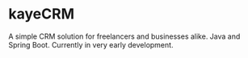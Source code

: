 # kayeCRM
A simple CRM solution for freelancers and businesses alike. Java and Spring Boot. Currently in very early development.
